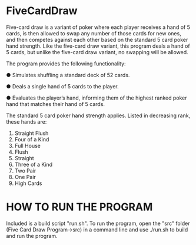 # FiveCardDraw

Five-card draw is a variant of poker where each player receives a hand of 5 cards, is then allowed to swap any number of those cards for new ones, and then competes against each other based on the standard 5 card poker hand strength. Like the five-card draw variant, this program deals a hand of 5 cards, but unlike the five-card draw variant, no swapping will be allowed.

The program provides the following functionality:

● Simulates shuffling a standard deck of 52 cards.

● Deals a single hand of 5 cards to the player.

● Evaluates the player’s hand, informing them of the highest ranked poker hand that matches their hand of 5 cards.

The standard 5 card poker hand strength applies. Listed in decreasing rank, these hands are:
1. Straight Flush
2. Four of a Kind
3. Full House
4. Flush
5. Straight
6. Three of a Kind
7. Two Pair
8. One Pair
9. High Cards

# HOW TO RUN THE PROGRAM

Included is a build script "run.sh". To run the program, open the "src" folder (Five Card Draw Program->src) in a command line and use ./run.sh to build and run the program. 
